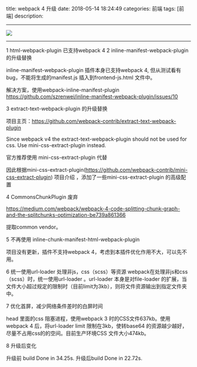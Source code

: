 title:  webpack 4 升级
date: 2018-05-14 18:24:49 
categories: 前端
tags: [前端] 
description: 


---


![](http://7ktu2f.com1.z0.glb.clouddn.com/webpack.png)

---



1 html-webpack-plugin 已支持webpack 4
2 inline-manifest-webpack-plugin 的升级替换

inline-manifest-webpack-plugin 插件本身已支持webpack 4, 但从测试看有bug，不能将生成的manifest.js 插入到frontend-js.html 文件中。

解决方案，使用webpack-inline-manifest-plugin
https://github.com/szrenwei/inline-manifest-webpack-plugin/issues/10

3 extract-text-webpack-plugin 的升级替换

项目主页：https://github.com/webpack-contrib/extract-text-webpack-plugin

Since webpack v4 the extract-text-webpack-plugin should not be used for css. Use mini-css-extract-plugin instead.

官方推荐使用 mini-css-extract-plugin 代替

因此根据mini-css-extract-plugin(https://github.com/webpack-contrib/mini-css-extract-plugin) 项目介绍 ，添加了一些mini-css-extract-plugin 的高级配置

4 CommonsChunkPlugin 废弃

https://medium.com/webpack/webpack-4-code-splitting-chunk-graph-and-the-splitchunks-optimization-be739a861366 

提取common vendor。

5 不再使用 inline-chunk-manifest-html-webpack-plugin

项目没有更新，插件不支持webpack 4，考虑到本插件优化作用不大，可以先不用。

6 统一使用url-loader 处理非js，css（scss）等资源
webpack在处理非js和css（scss）时，统一使用url-loader 。url-loader 本身是对file-loader 的扩展，当文件大小超过规定的限制时（目前limit为3kb），则将文件资源输出到指定文件夹中。

7 优化首屏，减少网络条件差时的白屏时间

head 里面的css 阻塞进程，使用webpack 3 时的CSS文件637kb。使用webpack 4 后，将url-loader limit 限制在3kb，使转base64 的资源越少越好，尽量不占用css的的空间。目前生产环境CSS 文件大小474kb。

8 升级后变化

升级前 build Done in 34.25s.
升级后build Done in 22.72s.



